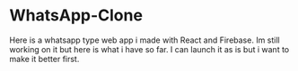 # WhatsApp-Clone

Here is a whatsapp type web app i made with React and Firebase. Im still working on it but here is what i have so far. I can launch it as is but i want to make it better first.
